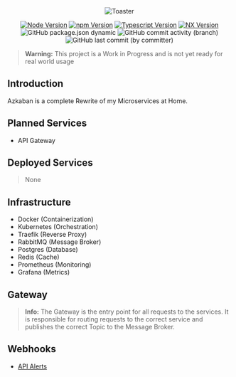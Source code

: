<div align="center">
<img src="https://github.com/ToxicToast/Azkaban_V3/raw/main/assets/text_logo.png" alt="Toaster"/>
</div>

<div align="center">

[![Node Version](https://img.shields.io/static/v1?label=Node&message=v21.2.0&color=purple&style=for-the-badge)](https://nodejs.org)
[![npm Version](https://img.shields.io/static/v1?label=npm&message=9.8.1&color=purple&style=for-the-badge)](https://nodejs.org)
[![Typescript Version](https://img.shields.io/static/v1?label=Typescript&message=5.4.5&color=purple&style=for-the-badge)](https://typescriptlang.org)
[![NX Version](https://img.shields.io/static/v1?label=NX&message=19.0.0&color=purple&style=for-the-badge)](https://nx.dev)
![GitHub package.json dynamic](https://img.shields.io/github/package-json/version/ToxicToast/Azkaban_V3?style=for-the-badge&label=VERSION&color=purple)
![GitHub commit activity (branch)](https://img.shields.io/github/commit-activity/t/ToxicToast/Azkaban_V3?style=for-the-badge&label=COMMITS&color=purple)
![GitHub last commit (by committer)](https://img.shields.io/github/last-commit/ToxicToast/Azkaban_V3?style=for-the-badge&label=LAST%20COMMIT&color=purple)

</div>

> **Warning:**
> This project is a Work in Progress and is not yet ready for real world usage

## Introduction

Azkaban is a complete Rewrite of my Microservices at Home.

## Planned Services

-   API Gateway

## Deployed Services

> None

## Infrastructure

-   Docker (Containerization)
-   Kubernetes (Orchestration)
-   Traefik (Reverse Proxy)
-   RabbitMQ (Message Broker)
-   Postgres (Database)
-   Redis (Cache)
-   Prometheus (Monitoring)
-   Grafana (Metrics)

## Gateway

> **Info:**
> The Gateway is the entry point for all requests to the services. It is responsible for routing requests to the correct service and publishes the correct Topic to the Message Broker.

## Webhooks

-   [API Alerts](https://apialerts.com/)
